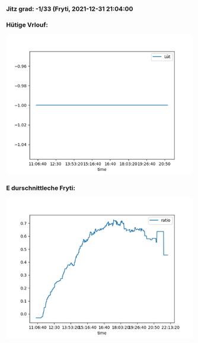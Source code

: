 ### Jitz grad: -1/33 (Fryti, 2021-12-31 21:04:00

### Hütige Vrlouf:
![Graph](Today.png)

### E durschnittleche Fryti:
![Graph](Fryti.png)